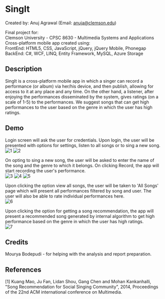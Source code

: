 # SingIt
Created by: Anuj Agrawal (Email: anuja@clemson.edu)
<br>

Final project for:
<br>
Clemson University - CPSC 8630 - Multimedia Systems and Applications
<br>
Cross-platform mobile app created using:
<br>
FrontEnd: HTML5, CSS, JavaScript, jQuery, jQuery Mobile, Phonegap
<br>
BackEnd: C#, WCF, LINQ, Entity Framework, MySQL, Azure Storage

## Description
SingIt is a cross-platform mobile app in which a singer can record a performance (or album) via her/his device, and then publish, allowing for access to it at any place and any time. On the other hand, a listener, after enjoying the performances disseminated by the system, gives ratings (on a scale of 1-5) to the performances. We suggest songs that can get high performances to the user based on the genre in which the user has high ratings.

## Demo
Login screen will ask the user for credentials. Upon login, the user will be presented with options for settings, listen to all songs or to sing a new song.
<br>
![1](https://raw.githubusercontent.com/anujgeek/SingIt/master/Demo/1.jpg "Login")
![2](https://raw.githubusercontent.com/anujgeek/SingIt/master/Demo/2.jpg "Menu")
<br>

On opting to sing a new song, the user will be asked to enter the name of the song and the genre to which it belongs. On clicking Record, the app will start recording the user's performance.
<br>
![3](https://raw.githubusercontent.com/anujgeek/SingIt/master/Demo/3.jpg "New Song")
![4](https://raw.githubusercontent.com/anujgeek/SingIt/master/Demo/4.jpg "Recording")
![5](https://raw.githubusercontent.com/anujgeek/SingIt/master/Demo/5.jpg "Recording Complete")
<br>

Upon clicking the option view all songs, the user will be taken to 'All Songs' page which will present all performances filtered by song and user. The user will also be able to rate individual performances here.
<br>
![6](https://raw.githubusercontent.com/anujgeek/SingIt/master/Demo/6.jpg "All Songs")
<br>

Upon clicking the option for getting a song recommendation, the app will present a recommended song generated by internal algorithm to get high performance based on the genre in which the user has high ratings.
<br>
![7](https://raw.githubusercontent.com/anujgeek/SingIt/master/Demo/7.jpg "Recommendation Found")
<br>

## Credits

Mourya Bodepudi - for helping with the analysis and report preparation.

## References

[1] Kuang Mao, Ju Fan, Lidan Shou, Gang Chen and Mohan Kankanhalli, "Song Recommendation for Social Singing Community", 2014, Proceedings of the 22nd ACM international conference on Multimedia.
